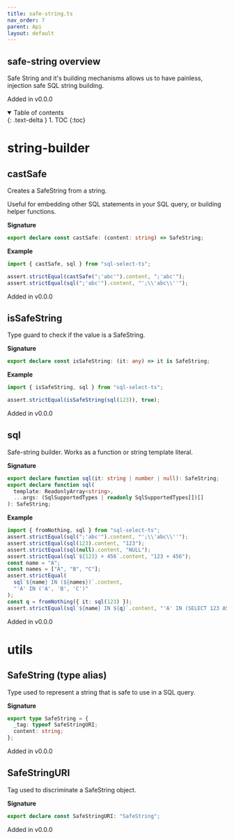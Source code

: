 ```yaml
---
title: safe-string.ts
nav_order: 7
parent: Api
layout: default
---
```


## safe-string overview

Safe String and it's building mechanisms allows us to have painless, injection safe SQL string building.

Added in v0.0.0

<details open markdown="block">
  <summary>
    Table of contents
  </summary>
  {: .text-delta }
1. TOC
{:toc}
</details>

# string-builder

## castSafe

Creates a SafeString from a string.

Useful for embedding other SQL statements in your SQL query, or building helper functions.

**Signature**

```ts
export declare const castSafe: (content: string) => SafeString;
```

**Example**

```ts
import { castSafe, sql } from "sql-select-ts";

assert.strictEqual(castSafe(";'abc'").content, ";'abc'");
assert.strictEqual(sql(";'abc'").content, "';\\'abc\\''");
```

Added in v0.0.0

## isSafeString

Type guard to check if the value is a SafeString.

**Signature**

```ts
export declare const isSafeString: (it: any) => it is SafeString;
```

**Example**

```ts
import { isSafeString, sql } from "sql-select-ts";

assert.strictEqual(isSafeString(sql(123)), true);
```

Added in v0.0.0

## sql

Safe-string builder. Works as a function or string template literal.

**Signature**

```ts
export declare function sql(it: string | number | null): SafeString;
export declare function sql(
  template: ReadonlyArray<string>,
  ...args: (SqlSupportedTypes | readonly SqlSupportedTypes[])[]
): SafeString;
```

**Example**

```ts
import { fromNothing, sql } from "sql-select-ts";
assert.strictEqual(sql(";'abc'").content, "';\\'abc\\''");
assert.strictEqual(sql(123).content, "123");
assert.strictEqual(sql(null).content, "NULL");
assert.strictEqual(sql`${123} + 456`.content, "123 + 456");
const name = "A";
const names = ["A", "B", "C"];
assert.strictEqual(
  sql`${name} IN (${names})`.content,
  "'A' IN ('A', 'B', 'C')"
);
const q = fromNothing({ it: sql(123) });
assert.strictEqual(sql`${name} IN ${q}`.content, "'A' IN (SELECT 123 AS `it`)");
```

Added in v0.0.0

# utils

## SafeString (type alias)

Type used to represent a string that is safe to use in a SQL query.

**Signature**

```ts
export type SafeString = {
  _tag: typeof SafeStringURI;
  content: string;
};
```

Added in v0.0.0

## SafeStringURI

Tag used to discriminate a SafeString object.

**Signature**

```ts
export declare const SafeStringURI: "SafeString";
```

Added in v0.0.0
